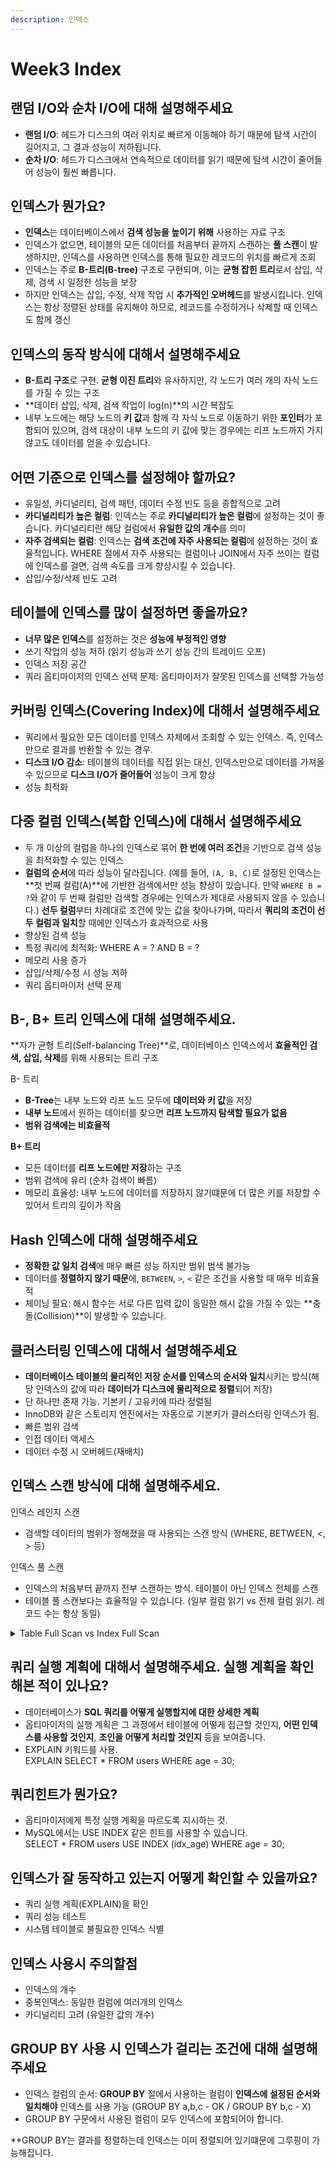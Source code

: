 ```yaml
---
description: 인덱스
---
```


# Week3 Index

## 랜덤 I/O와 순차 I/O에 대해 설명해주세요

* **랜덤 I/O**: 헤드가 디스크의 여러 위치로 빠르게 이동해야 하기 때문에 탐색 시간이 길어지고, 그 결과 성능이 저하됩니다.
* **순차 I/O**: 헤드가 디스크에서 연속적으로 데이터를 읽기 때문에 탐색 시간이 줄어들어 성능이 훨씬 빠릅니다.



## 인덱스가 뭔가요?

* **인덱스**는 데이터베이스에서 **검색 성능을 높이기 위해** 사용하는 자료 구조
* 인덱스가 없으면, 테이블의 모든 데이터를 처음부터 끝까지 스캔하는 **풀 스캔**이 발생하지만, 인덱스를 사용하면 인덱스를 통해 필요한 레코드의 위치를 빠르게 조회
* 인덱스는 주로 **B-트리(B-tree)** 구조로 구현되며, 이는 **균형 잡힌 트리**로서 삽입, 삭제, 검색 시 일정한 성능을 보장
* 하지만 인덱스는 삽입, 수정, 삭제 작업 시 **추가적인 오버헤드**를 발생시킵니다. 인덱스는 항상 정렬된 상태를 유지해야 하므로, 레코드를 수정하거나 삭제할 때 인덱스도 함께 갱신



## 인덱스의 동작 방식에 대해서 설명해주세요

* **B-트리 구조**로 구현. **균형 이진 트리**와 유사하지만, 각 노드가 여러 개의 자식 노드를 가질 수 있는 구조
* \*\*데이터 삽입, 삭제, 검색 작업이 log(n)\*\*의 시간 복잡도
* 내부 노드에는 해당 노드의 **키 값**과 함께 각 자식 노드로 이동하기 위한 **포인터**가 포함되어 있으며, 검색 대상이 내부 노드의 키 값에 맞는 경우에는 리프 노드까지 가지 않고도 데이터를 얻을 수 있습니다.



## 어떤 기준으로 인덱스를 설정해야 할까요?

* 유일성, 카디널리티, 검색 패턴, 데이터 수정 빈도 등을 종합적으로 고려
* **카디널리티가 높은 컬럼**: 인덱스는 주로 **카디널리티가 높은 컬럼**에 설정하는 것이 좋습니다. 카디널리티란 해당 컬럼에서 **유일한 값의 개수**를 의미
* **자주 검색되는 컬럼**: 인덱스는 **검색 조건에 자주 사용되는 컬럼**에 설정하는 것이 효율적입니다. WHERE 절에서 자주 사용되는 컬럼이나 JOIN에서 자주 쓰이는 컬럼에 인덱스를 걸면, 검색 속도를 크게 향상시킬 수 있습니다.
* 삽입/수정/삭제 빈도 고려



## 테이블에 인덱스를 많이 설정하면 좋을까요?

* **너무 많은 인덱스**를 설정하는 것은 **성능에 부정적인 영향**
* 쓰기 작업의 성능 저하 (읽기 성능과 쓰기 성능 간의 트레이드 오프)
* 인덱스 저장 공간
* 쿼리 옵티마이저의 인덱스 선택 문제: 옵티마이저가 잘못된 인덱스를 선택할 가능성



## 커버링 인덱스(Covering Index)에 대해서 설명해주세요

* 쿼리에서 필요한 모든 데이터를 인덱스 자체에서 조회할 수 있는 인덱스. 즉, 인덱스만으로 결과를 반환할 수 있는 경우.
* **디스크 I/O 감소**: 테이블의 데이터를 직접 읽는 대신, 인덱스만으로 데이터를 가져올 수 있으므로 **디스크 I/O가 줄어들어** 성능이 크게 향상
* 성능 최적화



## 다중 컬럼 인덱스(복합 인덱스)에 대해서 설명해주세요

* 두 개 이상의 컬럼을 하나의 인덱스로 묶어 **한 번에 여러 조건**을 기반으로 검색 성능을 최적화할 수 있는 인덱스
* **컬럼의 순서**에 따라 성능이 달라집니다. (예를 들어, `(A, B, C)`로 설정된 인덱스는 \*\*첫 번째 컬럼(A)\*\*에 기반한 검색에서만 성능 향상이 있습니다. 만약 `WHERE B = ?`와 같이 두 번째 컬럼만 검색할 경우에는 인덱스가 제대로 사용되지 않을 수 있습니다.) **선두 컬럼**부터 차례대로 조건에 맞는 값을 찾아나가며, 따라서 **쿼리의 조건이 선두 컬럼과 일치**할 때에만 인덱스가 효과적으로 사용
* 향상된 검색 성능
* 특정 쿼리에 최적화: WHERE A = ? AND B = ?
* 메모리 사용 증가
* 삽입/삭제/수정 시 성능 저하
* 쿼리 옵티마이저 선택 문제



## B-, B+ 트리 인덱스에 대해 설명해주세요.

\*\*자가 균형 트리(Self-balancing Tree)\*\*로, 데이터베이스 인덱스에서 **효율적인 검색, 삽입, 삭제**를 위해 사용되는 트리 구조

B- 트리

* **B-Tree**는 내부 노드와 리프 노드 모두에 **데이터와 키 값**을 저장
* **내부 노드**에서 원하는 데이터를 찾으면 **리프 노드까지 탐색할 필요가 없음**
* **범위 검색에는 비효율적**

**B+ 트리**

* 모든 데이터를 **리프 노드에만 저장**하는 구조
* 범위 검색에 유리 (순차 검색이 빠름)
* 메모리 효율성: 내부 노드에 데이터를 저장하지 않기떄문에 더 많은 키를 저장할 수 있어서 트리의 깊이가 작음



## Hash 인덱스에 대해 설명해주세요

* **정확한 값 일치 검색**에 매우 빠른 성능 하지만 범위 범색 불가능
* 데이터를 **정렬하지 않기 때문**에, `BETWEEN`, `>`, `<` 같은 조건을 사용할 때 매우 비효율적
* 체이닝 필요: 해시 함수는 서로 다른 입력 값이 동일한 해시 값을 가질 수 있는 \*\*충돌(Collision)\*\*이 발생할 수 있습니다.



## 클러스터링 인덱스에 대해서 설명해주세요

* **데이터베이스 테이블의 물리적인 저장 순서를 인덱스의 순서와 일치**시키는 방식(해당 인덱스의 값에 따라 **데이터가 디스크에 물리적으로 정렬**되어 저장)
* 단 하나만 존재 가능. 기본키 / 고유키에 따라 정렬됨
* InnoDB와 같은 스토리지 엔진에서는 자동으로 기본키가 클러스터링 인덱스가 됨.
* 빠른 범위 검색
* 인접 데이터 액세스
* 데이터 수정 시 오버헤드(재배치)



## 인덱스 스캔 방식에 대해 설명해주세요.

인덱스 레인지 스캔

* 검색할 데이터의 범위가 정해졌을 때 사용되는 스캔 방식 (WHERE, BETWEEN, <, > 등)

인덱스 풀 스캔

* 인덱스의 처음부터 끝까지 전부 스캔하는 방식. 테이블이 아닌 인덱스 전체를 스캔
* 테이블 풀 스캔보다는 효율적일 수 있습니다. (일부 컬럼 읽기 vs 전체 컬럼 읽기. 레코드 수는 항상 동일)

<details>

<summary>Table Full Scan vs Index Full Scan</summary>

테이블 풀 스캔은 모든 컬럼에 대해서 읽은 후에 조건을 확인합니다.

인덱스 풀 스캔은 일부 컬럼만 저장되어서 디스크에서 읽어야 하는 데이터 양이 적습니다.

레코드 수는 같아도, 읽어야 하는 총 데이터 양에서 차이가 납니다.

</details>





## 쿼리 실행 계획에 대해서 설명해주세요. 실행 계획을 확인해본 적이 있나요?

* 데이터베이스가 **SQL 쿼리를 어떻게 실행할지에 대한 상세한 계획**
* 옵티마이저의 실행 계획은 그 과정에서 테이블에 어떻게 접근할 것인지, **어떤 인덱스를 사용할 것인지**, **조인을 어떻게 처리할 것인지** 등을 보여줍니다.
* EXPLAIN 키워드를 사용.\
  EXPLAIN SELECT \* FROM users WHERE age = 30;



## 쿼리힌트가 뭔가요?

* 옵티마이저에게  특정 실행 계획을 따르도록 지시하는 것.
* MySQL에서는 USE INDEX 같은 힌트를 사용할 수 있습니다. \
  SELECT \* FROM users USE INDEX (idx\_age) WHERE age = 30;



## 인덱스가 잘 동작하고 있는지 어떻게 확인할 수 있을까요?

* 쿼리 실행 계획(EXPLAIN)을 확인
* 쿼리 성능 테스트
* 시스템 테이블로 불필요한 인덱스 식별



## 인덱스 사용시 주의할점

* 인덱스의 개수
* 중복인덱스: 동일한 컬럼에 여러개의 인덱스
* 카디널리티 고려 (유일한 값의 개수)



## GROUP BY 사용 시 인덱스가 걸리는 조건에 대해 설명해주세요

* 인덱스 컬럼의 순서: **GROUP BY** 절에서 사용하는 컬럼이 **인덱스에 설정된 순서와 일치해야** 인덱스를 사용 가능 (GROUP BY a,b,c - OK / GROUP BY b,c - X)
* GROUP BY 구문에서 사용된 컬럼이 모두 인덱스에 포함되어야 합니다.

\*\*GROUP BY는 결과를 정렬하는데 인덱스는 이미 정렬되어 있기떄문에 그루핑이 가능해집니다.



